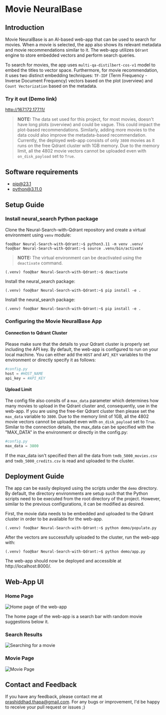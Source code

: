 # Movie NeuralBase

## Introduction
Movie NeuralBase is an AI-based web-app that can be used to search for movies. When a movie is selected, the app also shows its relevant metadata and movie recommendations similar to it. The web-app utilizes `Qdrant` engine to store embedded vectors and perform search queries. 

To search for movies, the app uses `multi-qa-distilbert-cos-v1` model to embed the titles to vector space. Furthermore, for movie recommendation, it uses two distinct embedding techniques: `TF-IDF` (Term Frequency - Inverse Document Frequency) vectors based on the plot (overview) and `Count Vectorization` based on the metadata. 

### Try it out (Demo link)
http://167.172.177.11/

>**NOTE:**
>The data set used for this project, for most movies, doesn't have long plots (overview) and could be vague. This could impact the plot-based recommendations. Similarly, adding more movies to the data could also improve the metadata-based recommendation. Currently, the deployed web-app consists of only `3800` movies as it runs on the free Qdrant cluster with 1GB memory. Due to the memory limit, all the 4802 movie vectors cannot be uploaded even with `on_disk_payload` set to `True`.


## Software requirements

- pip@23.1
- python@3.11.0

## Setup Guide

### Install neural_search Python package

Clone the Neural-Search-with-Qdrant repository and create a virtual environment using `venv` module:
​
```console
foo@bar Neural-Search-with-Qdrant:~$ python3.11 -m venv .venv/
foo@bar Neural-Search-with-Qdrant:~$ source .venv/bin/activate
```

>**NOTE:**
>The virtual environment can be deactivated using the `deactivate` command.
```console
(.venv) foo@bar Neural-Search-with-Qdrant:~$ deactivate
```


Install the neural_search package:
```console
(.venv) foo@bar Neural-Search-with-Qdrant:~$ pip install -e .
```

Install the neural_search package:
```console
(.venv) foo@bar Neural-Search-with-Qdrant:~$ pip install -e .
```

### Configuring the Movie NeuralBase App

#### Connection to Qdrant Cluster
Please make sure that the details to your Qdrant cluster is properly set including the API key. By default, the web-app is configured to run on your local machine. You can either add the `HOST` and `API_KEY` variables to the environment or directly specify it as follows:

```python
#config.py
host = #HOST_NAME
api_key = #API_KEY
```

#### Upload Limit
The config file also consits of a `max_data` parameter which determines how many movies to upload in the Qdrant cluster and, consequently, use in the web-app. If you are using the free-tier Qdrant cluster then please set the `max_data` variable to `3800`. Due to the memory limit of 1GB, all the 4802 movie vectors cannot be uploaded even with `on_disk_payload` set to `True`. Similar to the connection details, the max_data can be specified with the "MAX_DATA" in the environment or directly in the config.py:

```python
#config.py
max_data = 3800
```

If the max_data isn't specified then all the data from `tmdb_5000_movies.csv` and `tmdb_5000_credits.csv` is read and uploaded to the cluster.

## Deployment Guide

The app can be easily deployed using the scripts under the `demo` directory. By default, the directory environments are setup such that the Python scripts need to be executed from the root directory of the project. However, similar to the previous configurations, it can be modified as desired.

 First, the movie data needs to be embedded and uploaded to the Qdrant cluster in order to be available for the web-app. 
```console
(.venv) foo@bar Neural-Search-with-Qdrant:~$ python demo/populate.py
```

After the vectors are successfully uploaded to the cluster, run the web-app with:
```console
(.venv) foo@bar Neural-Search-with-Qdrant:~$ python demo/app.py
```

The web-app should now be deployed and accessible at http://localhost:8000/.

## Web-App UI

### Home Page

![Home page of the web-app](https://i.imgur.com/d7AqSAn.png "Home Page")

The home page of the web-app is a search bar with random movie suggestions below it. 

### Search Results

![Searching for a movie](https://i.imgur.com/caAvuIb.png "Search Results")

### Movie Page

![Movie Page](https://i.imgur.com/5BQ6NWA.png "Movie Page")

## Contact and Feedback

If you have any feedback, please contact me at prashiddhad.thapa@gmail.com. For any bugs or improvement, I'd be happy to receive your pull request or issues ;)
